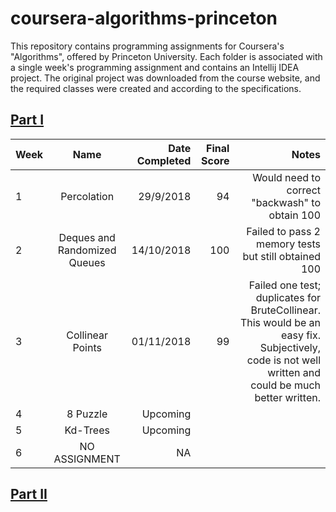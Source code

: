 # coursera-algorithms-princeton
This repository contains programming assignments for Coursera's "Algorithms", offered by Princeton University. Each folder is associated with a single week's programming assignment and contains an Intellij IDEA project. The original project was downloaded from the course website, and the required classes were created and according to the specifications.

## [Part I](https://www.coursera.org/learn/algorithms-part1)
| Week        |   Name        | Date Completed   | Final Score | Notes |
| ------------- |:-------------:| -----:|  -----:|  -----:|
| 1      | Percolation | 29/9/2018 | 94 | Would need to correct "backwash" to obtain 100 |
| 2      | Deques and Randomized Queues | 14/10/2018 | 100 | Failed to pass 2 memory tests but still obtained 100 |
| 3      | Collinear Points | 01/11/2018 | 99 | Failed one test; duplicates for BruteCollinear. This would be an easy fix. Subjectively, code is not well written and could be much better written.
| 4      | 8 Puzzle | Upcoming |  |  |
| 5      | Kd-Trees | Upcoming |  | |
| 6      | NO ASSIGNMENT | NA |  | |


## [Part II](https://www.coursera.org/learn/algorithms-part2)
